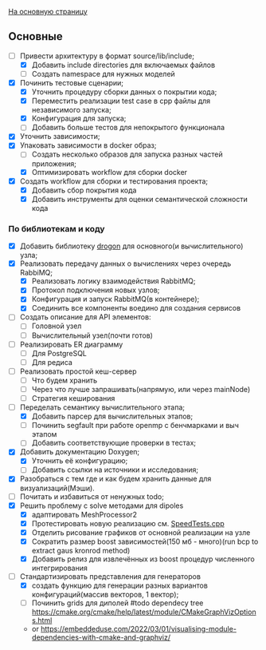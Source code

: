 [На основную страницу](../README.md)


## Основные

- [ ] Привести архитектуру в формат source/lib/include;
    - [x] Добавить include directories для включаемых файлов
    - [ ] Создать namespace для нужных моделей
- [x] Починить тестовые сценарии;
    - [x] Уточнить процедуру сборки данных о покрытии кода;
    - [x] Переместить реализации test case в сpp файлы для независимого запуска;
    - [x] Конфигурация для запуска;
    - [ ] Добавить больше тестов для непокрытого функционала
- [x] Уточнить зависимости;
- [x] Упаковать зависимости в docker образ;
    - [ ] Создать несколько образов для запуска разных частей приложения;
    - [x] Оптимизировать workflow для сборки docker
- [x] Создать workflow для сборки и тестирования проекта;
    - [x] Добавить сбор покрытия кода
    - [x] Добавить инструменты для оценки семантической сложности кода

### По библиотекам и коду

- [x] Добавить библиотеку [drogon](https://github.com/drogonframework/drogon) для основного(и вычислительного) узла;
- [x] Реализовать передачу данных о вычислениях через очередь RabbiMQ;
    - [x] Реализовать логику взаимодействия RabbitMQ;
    - [x] Протокол подключения новых узлов;
    - [x] Конфигурация и запуск RabbitMQ(в контейнере);
    - [x] Соединить все компоненты воедино для создания сервисов
- [ ] Создать описание для API элементов:
    - [ ] Головной узел
    - [ ] Вычислительный узел(почти готов)
- [ ] Реализировать ER диаграмму
    - [ ] Для PostgreSQL
    - [ ] Для редиса
- [ ] Реализовать простой кеш-сервер
    - [ ] Что будем хранить
    - [ ] Через что лучше запрашивать(напрямую, или через mainNode)
    - [ ] Стратегия кеширования
- [ ] Переделать семантику вычислительного этапа;
    - [x] Добавить парсер для вычислительных этапов;
    - [ ] Починить segfault при работе openmp с бенчмарками и выч этапом
    - [ ] Добавить соответствующие проверки в тестах;
- [x] Добавить документацию Doxygen;
    - [x] Уточнить её конфигурацию;
    - [ ] Добавить ссылки на источники и исследования;
- [x] Разобраться с тем где и как будем хранить данные для визуализаций(Мэши).
- [ ] Почитать и избавиться от ненужных todo;
- [x] Решить проблему с solve методами для dipoles
    - [x] адаптировать MeshProcessor2
    - [x] Протестировать новую реализацию см. [SpeedTests.cpp](computationalNode%2Ftest%2Fmath_core%2FSpeedTests.cpp)
    - [x] Отделить рисование графиков от основной реализации на узле
    - [x] Сократить размер boost зависимостей(150 мб - много)(run bcp to extract gaus kronrod method)
    - [x] Добавить релиз для извлечённых из boost процедур численного интегрирования
- [ ] Стандартизировать представления для генераторов
    - [x] создать функцию для генерации разных вариантов конфигураций(массив векторов, 1 вектор);
    - [ ] Починить grids для диполей
      #todo dependecy tree https://cmake.org/cmake/help/latest/module/CMakeGraphVizOptions.html
    - or https://embeddeduse.com/2022/03/01/visualising-module-dependencies-with-cmake-and-graphviz/
